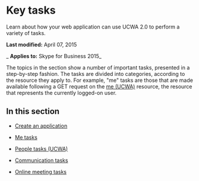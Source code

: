 
# Key tasks
Learn about how your web application can use UCWA 2.0 to perform a variety of tasks.

 **Last modified:** April 07, 2015

 _ **Applies to:** Skype for Business 2015_

The topics in the section show a number of important tasks, presented in a step-by-step fashion. The tasks are divided into categories, according to the resource they apply to. For example, "me" tasks are those that are made available following a GET request on the [me (UCWA)](me_ref.md) resource, the resource that represents the currently logged-on user.


## In this section


- [Create an application](CreateAnApplication.md)
    
- [Me tasks](MeTasks.md)
    
- [People tasks (UCWA)](PeopleTasks.md)
    
- [Communication tasks](CommunicationTasks.md)
    
- [Online meeting tasks](OnlineMeetingTasks.md)
    
